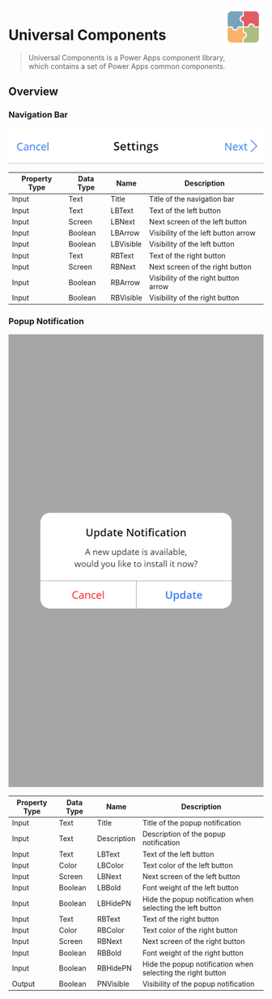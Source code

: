 <img src="Documents\Images\logo.png" width="80" height="80" align="right" />

# Universal Components

> Universal Components is a Power Apps component library, <br> which contains a set of Power Apps common components.

## Overview

### Navigation Bar

![](Documents/Images/NavigationBar.png)

| Property Type | Data Type | Name      | Description                          |
| ------------- | --------- | --------- | ------------------------------------ |
| Input         | Text      | Title     | Title of the navigation bar          |
| Input         | Text      | LBText    | Text of the left button              |
| Input         | Screen    | LBNext    | Next screen of the left button       |
| Input         | Boolean   | LBArrow   | Visibility of the left button arrow  |
| Input         | Boolean   | LBVisible | Visibility of the left button        |
| Input         | Text      | RBText    | Text of the right button             |
| Input         | Screen    | RBNext    | Next screen of the right button      |
| Input         | Boolean   | RBArrow   | Visibility of the right button arrow |
| Input         | Boolean   | RBVisible | Visibility of the right button       |

### Popup Notification

![](Documents/Images/PopupNotification.png)

| Property Type | Data Type | Name        | Description                                                 |
| ------------- | --------- | ----------- | ----------------------------------------------------------- |
| Input         | Text      | Title       | Title of the popup notification                             |
| Input         | Text      | Description | Description of the popup notification                       |
| Input         | Text      | LBText      | Text of the left button                                     |
| Input         | Color     | LBColor     | Text color of the left button                               |
| Input         | Screen    | LBNext      | Next screen of the left button                              |
| Input         | Boolean   | LBBold      | Font weight of the left button                              |
| Input         | Boolean   | LBHidePN    | Hide the popup notification when selecting the left button  |
| Input         | Text      | RBText      | Text of the right button                                    |
| Input         | Color     | RBColor     | Text color of the right button                              |
| Input         | Screen    | RBNext      | Next screen of the right button                             |
| Input         | Boolean   | RBBold      | Font weight of the right button                             |
| Input         | Boolean   | RBHidePN    | Hide the popup notification when selecting the right button |
| Output        | Boolean   | PNVisible   | Visibility of the popup notification                        |